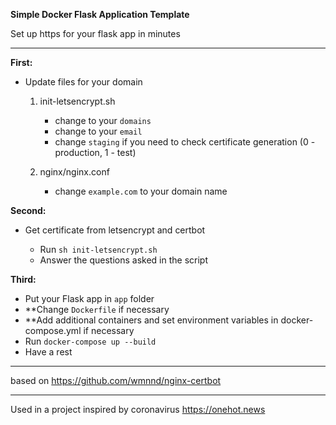 **Simple Docker Flask Application Template**

Set up https for your flask app in minutes

____

**First:**

- Update files for your domain
    
    1. init-letsencrypt.sh
    
        - change to your `domains`
        - change to your `email`
        - change `staging` if you need to check certificate generation (0 - production, 1 - test)
    
    2. nginx/nginx.conf
    
        - change `example.com` to your domain name

**Second:**

- Get certificate from letsencrypt and certbot
    
    - Run `sh init-letsencrypt.sh`
    - Answer the questions asked in the script
  
**Third:**  

- Put your Flask app in `app` folder
- **Change `Dockerfile` if necessary
- **Add additional containers and set environment variables in docker-compose.yml if necessary
- Run `docker-compose up --build`
- Have a rest
        


___

based on <link>https://github.com/wmnnd/nginx-certbot</link>

---

Used in a project inspired by coronavirus <link>https://onehot.news</link>
